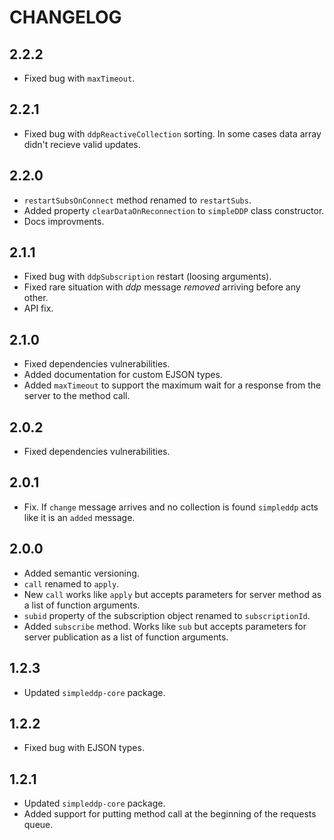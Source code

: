 # CHANGELOG

## 2.2.2

* Fixed bug with `maxTimeout`.

## 2.2.1

* Fixed bug with `ddpReactiveCollection` sorting. In some cases data array didn't recieve valid updates.

## 2.2.0

* `restartSubsOnConnect` method renamed to `restartSubs`.
* Added property `clearDataOnReconnection` to `simpleDDP` class constructor.
* Docs improvments.

## 2.1.1

* Fixed bug with `ddpSubscription` restart (loosing arguments).
* Fixed rare situation with *ddp* message *removed* arriving before any other.
* API fix.

## 2.1.0

* Fixed dependencies vulnerabilities.
* Added documentation for custom EJSON types.
* Added `maxTimeout` to support the maximum wait for a response from the server to the method call.

## 2.0.2

* Fixed dependencies vulnerabilities.

## 2.0.1

* Fix. If `change` message arrives and no collection is found `simpleddp` acts like it is an `added` message.

## 2.0.0

* Added semantic versioning.
* `call` renamed to `apply`.
* New `call` works like `apply` but accepts parameters for server method as a list of function arguments.
* `subid` property of the subscription object renamed to `subscriptionId`.
* Added `subscribe` method. Works like `sub` but accepts parameters for server publication as a list of function arguments.

## 1.2.3

* Updated `simpleddp-core` package.

## 1.2.2

* Fixed bug with EJSON types.

## 1.2.1

* Updated `simpleddp-core` package.
* Added support for putting method call at the beginning of the requests queue.
